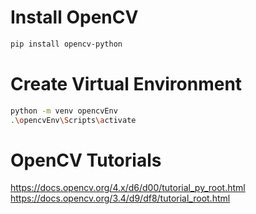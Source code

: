 # Install OpenCV 
```bash 
pip install opencv-python 
```

# Create Virtual Environment 
```bash 
python -m venv opencvEnv
.\opencvEnv\Scripts\activate
```


# OpenCV Tutorials
https://docs.opencv.org/4.x/d6/d00/tutorial_py_root.html  
https://docs.opencv.org/3.4/d9/df8/tutorial_root.html


